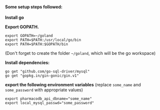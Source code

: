 #### Some setup steps followed:

**Install go**

**Export GOPATH.**

```
export GOPATH=~/goland
export PATH=$PATH:/usr/local/go/bin
export PATH=$PATH:$GOPATH/bin
```
(Don't forget to create the folder `~/goland`, which will be the go workspace)

**Install dependencies:**

```
go get "github.com/go-sql-driver/mysql"
go get "gopkg.in/gin-gonic/gin.v1"
```

**export the following environment variables** (replace `some_name` and `some_password` with appropriate values)

```
export pharmacodb_api_dbname="some_name"
export local_mysql_passwd="some_password"
```
